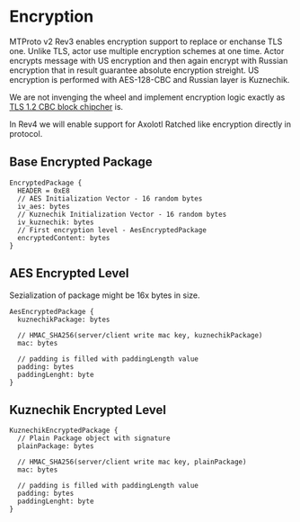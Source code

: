 # Encryption

MTProto v2 Rev3 enables encryption support to replace or enchanse TLS one. Unlike TLS, actor use multiple encryption schemes at one time. Actor encrypts message with US encryption and then again encrypt with Russian encryption that in result guarantee absolute encryption streight. US encryption is performed with AES-128-CBC and Russian layer is Kuznechik.

We are not invenging the wheel and implement encryption logic exactly as [TLS 1.2 CBC block chipcher](https://tools.ietf.org/html/rfc5246#section-6.2.3.2) is.

In Rev4 we will enable support for Axolotl Ratched like encryption directly in protocol.

## Base Encrypted Package

```
EncryptedPackage {
  HEADER = 0xE8
  // AES Initialization Vector - 16 random bytes
  iv_aes: bytes
  // Kuznechik Initialization Vector - 16 random bytes
  iv_kuznechik: bytes
  // First encryption level - AesEncryptedPackage
  encryptedContent: bytes
}
```

## AES Encrypted Level
Sezialization of package might be 16x bytes in size.
```
AesEncryptedPackage {
  kuznechikPackage: bytes
  
  // HMAC_SHA256(server/client write mac key, kuznechikPackage)
  mac: bytes
  
  // padding is filled with paddingLength value
  padding: bytes
  paddingLenght: byte
}
```

## Kuznechik Encrypted Level

```
KuznechikEncryptedPackage {
  // Plain Package object with signature
  plainPackage: bytes
  
  // HMAC_SHA256(server/client write mac key, plainPackage)
  mac: bytes
  
  // padding is filled with paddingLength value
  padding: bytes
  paddingLenght: byte
}
```
